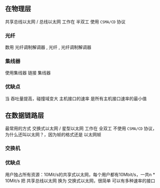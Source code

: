 ##  在物理层
共享总线以太网 / 总线以太网 
工作在 半双工
使用 `CSMA/CD` 协议

###   光纤 
数用 光纤调制解调器 , 光纤 , 光纤调制解调器 

###   集线器 
使用集线器 链接 集线器

###   优缺点
当 吞吐量提高，碰撞域变大
主机接口的速率 是所有主机接口速率的最小值




##  在数据链路层
最常用的方式
交换式以太网 / 星型以太网 
工作在 全双工
不使用 `CSMA/CD` 协议，为什么还叫以太网？，因为帧的格式还是 以太网帧

###   交换机 

###   优缺点
用户独占所有资源：10Mit/s的共享式以太网，每个用户都有10Mbit/s，一共n * 10Mit/s
把 共享总线以太网 换为 交换式以太网，很简单
可以有多种速率的接口

